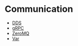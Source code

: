 # Communication

* [DDS](comm-dds.md)
* [gRPC](comm-grpc.md)
* [ZeroMQ](comm-zeromq.md)
* [Var](comm-var.md)
